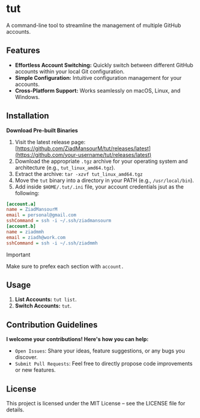 # tut

A command-line tool to streamline the management of multiple GitHub accounts.

## Features

*   **Effortless Account Switching:** Quickly switch between different GitHub accounts within your local Git configuration.
*   **Simple Configuration:** Intuitive configuration management for your accounts.
*   **Cross-Platform Support:** Works seamlessly on macOS, Linux, and Windows.

## Installation

**Download Pre-built Binaries**

1.  Visit the latest release page: [https://github.com/ZiadMansourM/tut/releases/latest](https://github.com/your-username/tut/releases/latest)
2.  Download the appropriate `.tgz` archive for your operating system and architecture (e.g., `tut_linux_amd64.tgz`).
3.  Extract the archive: `tar -xzvf tut_linux_amd64.tgz`
4.  Move the `tut` binary into a directory in your PATH (e.g., `/usr/local/bin`).
5.  Add inside `$HOME/.tut/.ini` file, your account credentials jsut as the following:
```.ini
[account.a]
name = ZiadMansourM
email = personal@gmail.com
sshCommand = ssh -i ~/.ssh/ziadmansourm
[account.b]
name = ziadmmh
email = ziadh@work.com
sshCommand = ssh -i ~/.ssh/ziadmmh
```
> [!IMPORTANT]
> Make sure to prefex each section with `account.`

## Usage
1.  **List Accounts:** `tut list`.
2.  **Switch Accounts:** `tut`.

## Contribution Guidelines

**I welcome your contributions!  Here's how you can help:**

- `Open Issues`: Share your ideas, feature suggestions, or any bugs you discover.
- `Submit Pull Requests`: Feel free to directly propose code improvements or new features.

## License

This project is licensed under the MIT License – see the LICENSE file for details.
